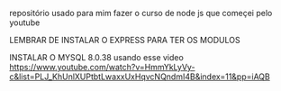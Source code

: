 repositório usado para mim fazer o curso de node js que começei pelo youtube

LEMBRAR DE INSTALAR O EXPRESS PARA TER OS MODULOS

INSTALAR O MYSQL 8.0.38 usando esse video https://www.youtube.com/watch?v=HmmYkLyVy-c&list=PLJ_KhUnlXUPtbtLwaxxUxHqvcNQndmI4B&index=11&pp=iAQB
